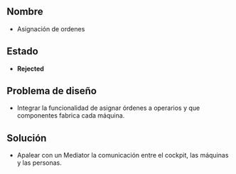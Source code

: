 ## Nombre
* Asignación de ordenes

## Estado

* **Rejected**

## Problema de diseño 

* Integrar la funcionalidad de asignar órdenes a operarios y que componentes fabrica cada máquina.

## Solución 
* Apalear con un Mediator la comunicación entre el cockpit, las máquinas y las personas.




